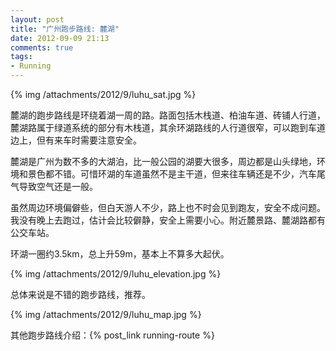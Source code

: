 ```yaml
---
layout: post
title: "广州跑步路线: 麓湖"
date: 2012-09-09 21:13
comments: true
tags:
- Running 
---
```


{% img /attachments/2012/9/luhu_sat.jpg %}

麓湖的跑步路线是环绕着湖一周的路。路面包括木栈道、柏油车道、砖铺人行道，麓湖路属于绿道系统的部分有木栈道，其余环湖路线的人行道很窄，可以跑到车道边上，但有来车时需要注意安全。

麓湖是广州为数不多的大湖泊，比一般公园的湖要大很多，周边都是山头绿地，环境和景色都不错。可惜环湖的车道虽然不是主干道，但来往车辆还是不少，汽车尾气导致空气还是一般。

虽然周边环境偏僻些，但白天游人不少，路上也不时会见到跑友，安全不成问题。我没有晚上去跑过，估计会比较僻静，安全上需要小心。附近麓景路、麓湖路都有公交车站。

环湖一圈约3.5km，总上升59m，基本上不算多大起伏。

{% img /attachments/2012/9/luhu_elevation.jpg %}

总体来说是不错的跑步路线，推荐。

{% img /attachments/2012/9/luhu_map.jpg %}

其他跑步路线介绍：{% post_link running-route %}

